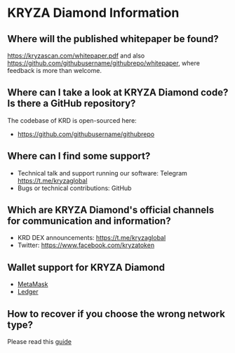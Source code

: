 # KRYZA Diamond  Information

## Where will the published whitepaper be found?

<https://kryzascan.com/whitepaper.pdf> and also <https://github.com/githubusername/githubrepo/whitepaper>, where feedback is more than welcome.

## Where can I take a look at KRYZA Diamond code? Is there a GitHub repository?

The codebase of KRD is open-sourced here:

* <https://github.com/githubusername/githubrepo>


## Where can I find some support?

* Technical talk and support running our software: Telegram <https://t.me/kryzaglobal>
* Bugs or technical contributions: GitHub


## Which are KRYZA Diamond's official channels for communication and information?

* KRD DEX announcements: <https://t.me/kryzaglobal>
* Twitter: <https://www.facebook.com/kryzatoken>

## Wallet support for KRYZA Diamond

  - [MetaMask](../../smart-chain/wallet/metamask.md)
  - [Ledger](../../smart-chain/wallet/ledger.md)

##  How to recover if you choose the wrong network type?

Please read this [guide](./withdraw-en.md)

